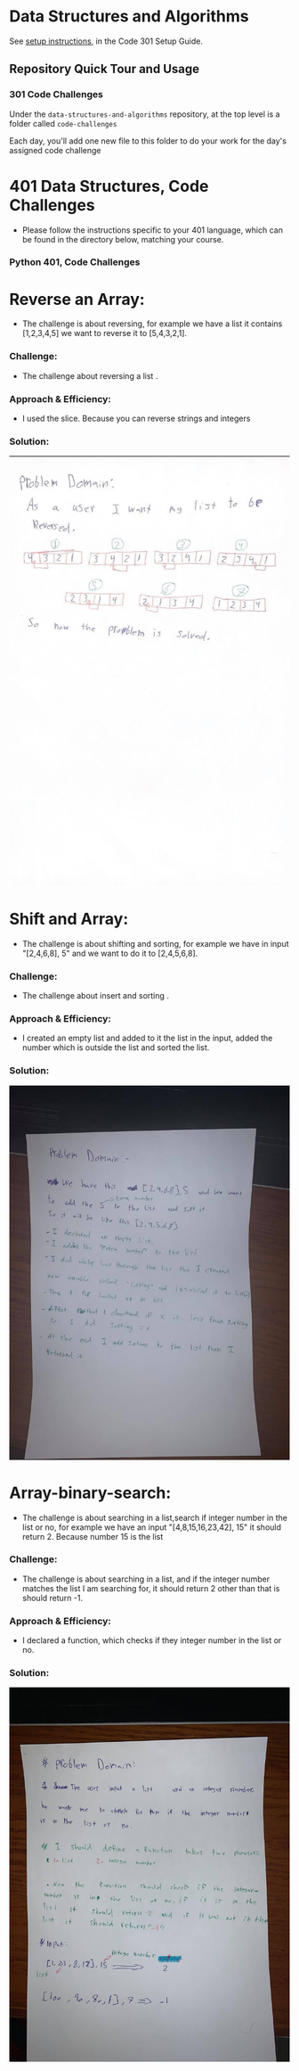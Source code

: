 # Data Structures and Algorithms

See [setup instructions](https://codefellows.github.io/setup-guide/code-301/3-code-challenges), in the Code 301 Setup Guide.

## Repository Quick Tour and Usage

### 301 Code Challenges

Under the `data-structures-and-algorithms` repository, at the top level is a folder called `code-challenges`

Each day, you'll add one new file to this folder to do your work for the day's assigned code challenge

# 401 Data Structures, Code Challenges

- Please follow the instructions specific to your 401 language, which can be found in the directory below, matching your course.

### Python 401, Code Challenges

# Reverse an Array:
<!-- Short summary or background information -->
- The challenge is about reversing, for example we have a list it contains [1,2,3,4,5] we want to reverse it to [5,4,3,2,1].

### Challenge:
<!-- Description of the challenge -->
- The challenge about reversing a list .

### Approach & Efficiency:
<!-- What approach did you take? Why? What is the Big O space/time for this approach? -->
- I used the slice. Because you can reverse strings and integers

### Solution:
<!-- Embedded whiteboard image -->
![reversed_array](./python/challenges/assets/array-reverse.jpg)

<!-- ------------------------------------------------- -->
# Shift and Array:
<!-- Short summary or background information -->
- The challenge is about shifting and sorting, for example we have in input "[2,4,6,8], 5" and  we want to do it to [2,4,5,6,8].

### Challenge:
<!-- Description of the challenge -->
- The challenge about insert and sorting .

### Approach & Efficiency:
<!-- What approach did you take? Why? What is the Big O space/time for this approach? -->
- I created an empty list and added to it the list in the input, added the number which is outside the list and sorted the list.

### Solution:
<!-- Embedded whiteboard image -->
![reversed_array](./python/challenges/assets/shift_array.jpg)
<!-- ------------------------------------------------- -->
# Array-binary-search:
<!-- Short summary or background information -->
- The challenge is about searching in a list,search if integer number in the list or no,  for example we have an input "[4,8,15,16,23,42], 15" it should return 2. Because number 15 is the list
### Challenge:
<!-- Description of the challenge -->
- The challenge is about searching in a list, and if the integer number matches the list I am searching for, it should return 2 other than that is should return -1.

### Approach & Efficiency:
<!-- What approach did you take? Why? What is the Big O space/time for this approach? -->
- I declared a function, which checks if they integer number in the list or no.

### Solution:
<!-- Embedded whiteboard image -->
![reversed_array](./python/challenges/assets/array_binary_search.jpg)